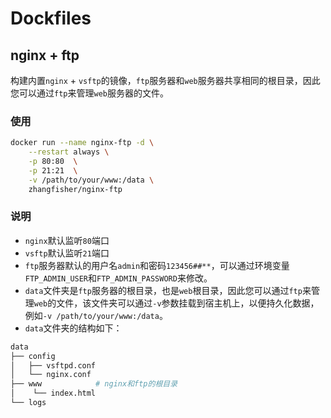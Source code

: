 # Dockfiles


## nginx + ftp

构建内置`nginx` + `vsftp`的镜像，`ftp`服务器和`web`服务器共享相同的根目录，因此您可以通过`ftp`来管理`web`服务器的文件。

### 使用

```bash
docker run --name nginx-ftp -d \
    --restart always \
    -p 80:80  \
    -p 21:21  \
    -v /path/to/your/www:/data \
    zhangfisher/nginx-ftp    
```

### 说明

- `nginx`默认监听`80`端口
- `vsftp`默认监听`21`端口
- `ftp`服务器默认的用户名`admin`和密码`123456##**`，可以通过环境变量`FTP_ADMIN_USER`和`FTP_ADMIN_PASSWORD`来修改。
- `data`文件夹是`ftp`服务器的根目录，也是`web`根目录，因此您可以通过`ftp`来管理`web`的文件，该文件夹可以通过`-v`参数挂载到宿主机上，以便持久化数据，例如`-v /path/to/your/www:/data`。
- `data`文件夹的结构如下：

```bash
data
├── config
│   ├── vsftpd.conf
│   └── nginx.conf
├── www            # nginx和ftp的根目录
│    └── index.html
└── logs
```









